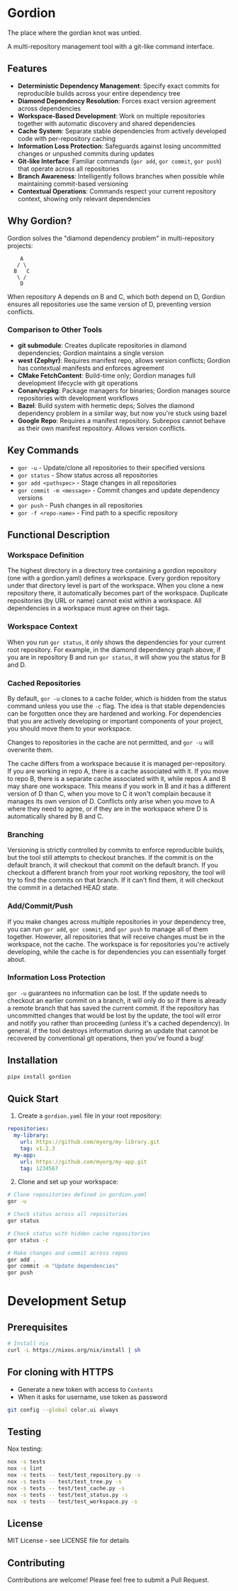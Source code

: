 # Gordion

The place where the gordian knot was untied.

A multi-repository management tool with a git-like command interface.

## Features

- **Deterministic Dependency Management**: Specify exact commits for reproducible builds across your entire dependency tree
- **Diamond Dependency Resolution**: Forces exact version agreement across dependencies
- **Workspace-Based Development**: Work on multiple repositories together with automatic discovery and shared dependencies
- **Cache System**: Separate stable dependencies from actively developed code with per-repository caching
- **Information Loss Protection**: Safeguards against losing uncommitted changes or unpushed commits during updates
- **Git-like Interface**: Familiar commands (`gor add`, `gor commit`, `gor push`) that operate across all repositories
- **Branch Awareness**: Intelligently follows branches when possible while maintaining commit-based versioning
- **Contextual Operations**: Commands respect your current repository context, showing only relevant dependencies

## Why Gordion?

Gordion solves the "diamond dependency problem" in multi-repository projects:

```
    A
   / \
  B   C
   \ /
    D
```

When repository A depends on B and C, which both depend on D, Gordion ensures all repositories use the same version of D, preventing version conflicts.

### Comparison to Other Tools

- **git submodule**: Creates duplicate repositories in diamond dependencies; Gordion maintains a single version
- **west (Zephyr)**: Requires manifest repo, allows version conflicts; Gordion has contextual manifests and enforces agreement
- **CMake FetchContent**: Build-time only; Gordion manages full development lifecycle with git operations
- **Conan/vcpkg**: Package managers for binaries; Gordion manages source repositories with development workflows
- **Bazel**: Build system with hermetic deps; Solves the diamond dependency problem in a similar way, but now you're stuck using bazel
- **Google Repo**: Requires a manifest repository. Subrepos cannot behave as their own manifest repository. Allows version conflicts.

## Key Commands

- `gor -u` - Update/clone all repositories to their specified versions
- `gor status` - Show status across all repositories
- `gor add <pathspec>` - Stage changes in all repositories
- `gor commit -m <message>` - Commit changes and update dependency versions
- `gor push` - Push changes in all repositories
- `gor -f <repo-name>` - Find path to a specific repository

## Functional Description

### Workspace Definition
The highest directory in a directory tree containing a gordion repository (one with a gordion.yaml) defines a workspace. Every gordion repository under that directory level is part of the workspace. When you clone a new repository there, it automatically becomes part of the workspace. Duplicate repositories (by URL or name) cannot exist within a workspace. All dependencies in a workspace must agree on their tags.

### Workspace Context
When you run `gor status`, it only shows the dependencies for your current root repository. For example, in the diamond dependency graph above, if you are in repository B and run `gor status`, it will show you the status for B and D.

### Cached Repositories
By default, `gor -u` clones to a cache folder, which is hidden from the status command unless you use the `-c` flag. The idea is that stable dependencies can be forgotten once they are hardened and working. For dependencies that you are actively developing or important components of your project, you should move them to your workspace.

Changes to repositories in the cache are not permitted, and `gor -u` will overwrite them.

The cache differs from a workspace because it is managed per-repository. If you are working in repo A, there is a cache associated with it. If you move to repo B, there is a separate cache associated with it, while repos A and B may share one workspace. This means if you work in B and it has a different version of D than C, when you move to C it won't complain because it manages its own version of D. Conflicts only arise when you move to A where they need to agree, or if they are in the workspace where D is automatically shared by B and C.

### Branching
Versioning is strictly controlled by commits to enforce reproducible builds, but the tool still attempts to checkout branches. If the commit is on the default branch, it will checkout that commit on the default branch. If you checkout a different branch from your root working repository, the tool will try to find the commits on that branch. If it can't find them, it will checkout the commit in a detached HEAD state.


### Add/Commit/Push
If you make changes across multiple repositories in your dependency tree, you can run `gor add`, `gor commit`, and `gor push` to manage all of them together. However, all repositories that will receive changes must be in the workspace, not the cache. The workspace is for repositories you're actively developing, while the cache is for dependencies you can essentially forget about.

### Information Loss Protection
`gor -u` guarantees no information can be lost. If the update needs to checkout an earlier commit on a branch, it will only do so if there is already a remote branch that has saved the current commit. If the repository has uncommitted changes that would be lost by the update, the tool will error and notify you rather than proceeding (unless it's a cached dependency). In general, if the tool destroys information during an update that cannot be recovered by conventional git operations, then you've found a bug!

## Installation

```bash
pipx install gordion
```

## Quick Start

1. Create a `gordion.yaml` file in your root repository:

```yaml
repositories:
  my-library:
    url: https://github.com/myorg/my-library.git
    tag: v1.2.3
  my-app:
    url: https://github.com/myorg/my-app.git
    tag: 1234567
```

2. Clone and set up your workspace:

```bash
# Clone repositories defined in gordion.yaml
gor -u

# Check status across all repositories
gor status

# Check status with hidden cache repositories
gor status -c

# Make changes and commit across repos
gor add .
gor commit -m "Update dependencies"
gor push
```


# Development Setup

## Prerequisites

```bash
# Install nix
curl -L https://nixos.org/nix/install | sh
```

## For cloning with HTTPS
* Generate a new token with access to `Contents`
* When it asks for username, use token as password

```bash
git config --global color.ui always
```

## Testing

Nox testing:
```bash
nox -s tests
nox -s lint
nox -s tests -- test/test_repository.py -s
nox -s tests -- test/test_tree.py -s
nox -s tests -- test/test_cache.py -s
nox -s tests -- test/test_status.py -s
nox -s tests -- test/test_workspace.py -s
```

## License

MIT License - see LICENSE file for details

## Contributing

Contributions are welcome! Please feel free to submit a Pull Request.
